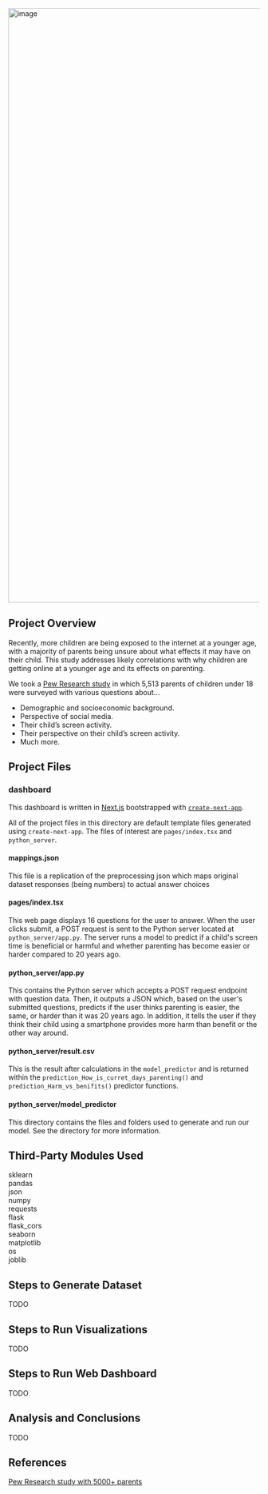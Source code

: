 <img width="1189" alt="image" src="https://github.com/kyle1373/ECE143-Team4/assets/59634395/e3dc454d-bbf0-46c3-9a3e-cdd7d7b4b189">

## Project Overview
Recently, more children are being exposed to the internet at a younger age, with a majority of parents being unsure about what effects it may have on their child. This study addresses likely correlations with why children are getting online at a younger age and its effects on parenting.  

We took a [Pew Research study](https://www.pewresearch.org/internet/2020/07/28/parenting-children-in-the-age-of-screens/) in which 5,513 parents of children under 18 were surveyed with various questions about...  
* Demographic and socioeconomic background.
* Perspective of social media. 
* Their child’s screen activity.
* Their perspective on their child’s screen activity.
* Much more.  

## Project Files

### dashboard
This dashboard is written in [Next.js](https://nextjs.org/) bootstrapped with [`create-next-app`](https://github.com/vercel/next.js/tree/canary/packages/create-next-app).

All of the project files in this directory are default template files generated using `create-next-app`. The files of interest are `pages/index.tsx` and `python_server`.

#### mappings.json
This file is a replication of the preprocessing json which maps original dataset responses (being numbers) to actual answer choices

#### pages/index.tsx
This web page displays 16 questions for the user to answer. When the user clicks submit, a POST request is sent to the Python server located at `python_server/app.py`. The server runs a model to predict if a child's screen time is beneficial or harmful and whether parenting has become easier or harder compared to 20 years ago.

#### python_server/app.py
This contains the Python server which accepts a POST request endpoint with question data. Then, it outputs a JSON which, based on the user's submitted questions, predicts if the user thinks parenting is easier, the same, or harder than it was 20 years ago. In addition, it tells the user if they think their child using a smartphone provides more harm than benefit or the other way around.

#### python_server/result.csv
This is the result after calculations in the `model_predictor` and is returned within the `prediction_How_is_curret_days_parenting()` and `prediction_Harm_vs_benifits()` predictor functions.

#### python_server/model_predictor
This directory contains the files and folders used to generate and run our model. See the directory for more information.

## Third-Party Modules Used
sklearn  
pandas  
json  
numpy  
requests  
flask  
flask_cors  
seaborn  
matplotlib  
os  
joblib  

## Steps to Generate Dataset
TODO

## Steps to Run Visualizations
TODO

## Steps to Run Web Dashboard
TODO

## Analysis and Conclusions
TODO

## References
[Pew Research study with 5000+ parents](https://www.pewresearch.org/internet/2020/07/28/parenting-children-in-the-age-of-screens/)
